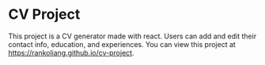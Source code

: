 # CV Project

This project is a CV generator made with react.
Users can add and edit their contact info, education, and experiences.
You can view this project at https://rankoliang.github.io/cv-project.
